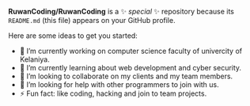 

**RuwanCoding/RuwanCoding** is a ✨ _special_ ✨ repository because its `README.md` (this file) appears on your GitHub profile.

Here are some ideas to get you started:

- 🔭 I’m currently working on computer science faculty of univercity of Kelaniya.
- 🌱 I’m currently learning about web development and cyber security.
- 👯 I’m looking to collaborate on my clients and my team members. 
- 🤔 I’m looking for help with other programmers to join with us.
- ⚡ Fun fact: like coding, hacking and join to team projects.

